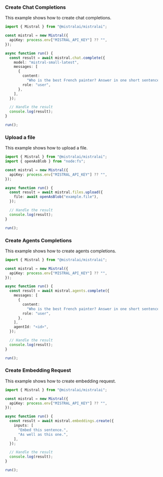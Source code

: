 <!-- Start SDK Example Usage [usage] -->
### Create Chat Completions

This example shows how to create chat completions.

```typescript
import { Mistral } from "@mistralai/mistralai";

const mistral = new Mistral({
  apiKey: process.env["MISTRAL_API_KEY"] ?? "",
});

async function run() {
  const result = await mistral.chat.complete({
    model: "mistral-small-latest",
    messages: [
      {
        content:
          "Who is the best French painter? Answer in one short sentence.",
        role: "user",
      },
    ],
  });

  // Handle the result
  console.log(result);
}

run();

```

### Upload a file

This example shows how to upload a file.

```typescript
import { Mistral } from "@mistralai/mistralai";
import { openAsBlob } from "node:fs";

const mistral = new Mistral({
  apiKey: process.env["MISTRAL_API_KEY"] ?? "",
});

async function run() {
  const result = await mistral.files.upload({
    file: await openAsBlob("example.file"),
  });

  // Handle the result
  console.log(result);
}

run();

```

### Create Agents Completions

This example shows how to create agents completions.

```typescript
import { Mistral } from "@mistralai/mistralai";

const mistral = new Mistral({
  apiKey: process.env["MISTRAL_API_KEY"] ?? "",
});

async function run() {
  const result = await mistral.agents.complete({
    messages: [
      {
        content:
          "Who is the best French painter? Answer in one short sentence.",
        role: "user",
      },
    ],
    agentId: "<id>",
  });

  // Handle the result
  console.log(result);
}

run();

```

### Create Embedding Request

This example shows how to create embedding request.

```typescript
import { Mistral } from "@mistralai/mistralai";

const mistral = new Mistral({
  apiKey: process.env["MISTRAL_API_KEY"] ?? "",
});

async function run() {
  const result = await mistral.embeddings.create({
    inputs: [
      "Embed this sentence.",
      "As well as this one.",
    ],
  });

  // Handle the result
  console.log(result);
}

run();

```
<!-- End SDK Example Usage [usage] -->